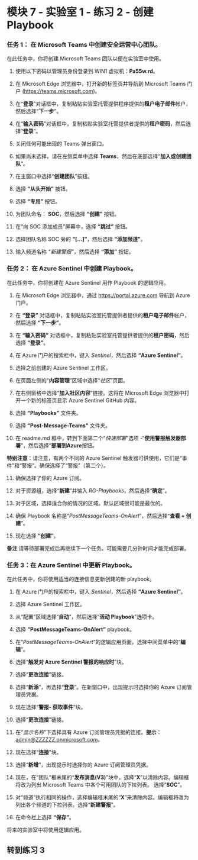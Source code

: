 # 模块 7 - 实验室 1 - 练习 2 - 创建 Playbook

### 任务 1： 在 Microsoft Teams 中创建安全运营中心团队。

在此任务中，你将创建 Microsoft Teams 团队以便在实验室中使用。

1. 使用以下密码以管理员身份登录到 WIN1 虚拟机：**Pa55w.rd**。  

2. 在 Microsoft Edge 浏览器中，打开新的标签页并导航到 Microsoft Teams 门户 (https://teams.microsoft.com)。

3. 在“**登录**”对话框中，复制粘贴实验室托管提供程序提供的**租户电子邮件**帐户，然后选择“**下一步**”。

4. 在“**输入密码**”对话框中，复制粘贴实验室托管提供者提供的**租户密码**，然后选择“**登录**”。

5. 关闭任何可能出现的 Teams 弹出窗口。

6. 如果尚未选择，请在左侧菜单中选择 **Teams**，然后在底部选择“**加入或创建团队**”。

7. 在主窗口中选择“**创建团队**”按钮。

8. 选择 **“从头开始”** 按钮。

9. 选择 **“专用”** 按钮。

10. 为团队命名： **SOC**，然后选择 **“创建”** 按钮。

11. 在“向 SOC 添加成员”屏幕中，选择 **“跳过”** 按钮。 

12. 选择团队名称 SOC 旁的 **“[...]”**，然后选择 **“添加频道”**。

13. 输入频道名称 *“新建警报”*，然后选择 **“添加”** 按钮。

### 任务 2： 在 Azure Sentinel 中创建 Playbook。

在此任务中，你将创建在 Azure Sentinel 用作 Playbook 的逻辑应用。

1. 在 Microsoft Edge 浏览器中，通过 https://portal.azure.com 导航到 Azure 门户。

2. 在 **“登录”** 对话框中，复制粘贴实验室托管提供者提供的**租户电子邮件**帐户，然后选择 **“下一步”**。

3. 在 **“输入密码”** 对话框中，复制粘贴实验室托管提供者提供的**租户密码**，然后选择 **“登录”**。

4. 在 Azure 门户的搜索栏中，键入 *Sentinel*，然后选择 **“Azure Sentinel”**。

5. 选择之前创建的 Azure Sentinel 工作区。

6. 在页面左侧的“**内容管理**”区域中选择“*社区*”页面。

7. 在右侧窗格中选择“**加入社区内容**”链接。这将在 Microsoft Edge 浏览器中打开一个新的标签页显示 Azure Sentinel GitHub 内容。

8. 选择 **“Playbooks”** 文件夹。

9. 选择 **“Post-Message-Teams”** 文件夹。

10. 在 readme.md 框中，转到下面第二个“*快速部署*”选项 -“**使用警报触发器部署**”，然后选择“**部署到Azure**按钮。  

**特别注意**：请注意，有两个不同的 Azure Sentinel 触发器可供使用，它们是“事件”和“警报”。确保选择了“警报”（第二个）。

11. 确保选择了你的 Azure 订阅。

12. 对于资源组，选择“**新建**”并输入 *RG-Playbooks*，然后选择“**确定**”。

13. 对于区域，选择适合你的情况的区域。默认区域很可能是最优的。

14. 确保 Playbook 名称是“*PostMessageTeams-OnAlert*”，然后选择“**查看 + 创建**”。

15. 现在选择 **“创建”**。

**备注** 请等待部署完成后再继续下一个任务。可能需要几分钟时间才能完成部署。

### 任务 3：在 Azure Sentinel 中更新 Playbook。

在此任务中，你将使用适当的连接信息更新创建的新 playbook。

1. 在 Azure 门户的搜索栏中，键入 *Sentinel*，然后选择 **“Azure Sentinel”**。

2. 选择 Azure Sentinel 工作区。

3. 从“配置”区域选择“**自动**”，然后选择“**活动 Playbook**”选项卡。

4. 选择 **“PostMessageTeams-OnAlert”** playbook。

5. 在“*PostMessageTeams-OnAlert*”的逻辑应用页面，选择中间菜单中的“**编辑**”。

6. 选择“**触发对 Azure Sentinel 警报的响应时**”块。

7. 选择“**更改连接**”链接。

8. 选择“**新添**”，再选择“**登录**”。在新窗口中，出现提示时选择你的 Azure 订阅管理员凭据。

9. 现在选择“**警报- 获取事件**”块。

10. 选择“**更改连接**”链接。

11. 在“*显示名称*”下选择具有 Azure 订阅管理员凭据的连接。**提示**：admin@ZZZZZZ.onmicrosoft.com。

12. 现在选择“**连接**”块。

13. 选择“**新增**”，出现提示时选择你的 Azure 订阅管理员凭据。

14. 现在，在“团队”框末尾的“**发布消息(V3)**”块中，选择“**X**”以清除内容。编辑框将改为列出 Microsoft Teams 中各个可用团队的下拉列表。  选择“**SOC**”。

15. 对“频道”执行相同的操作，选择编辑框末尾的“**X**”来清除内容。编辑框将改为列出各个频道的下拉列表。选择“**新建警报**”。

16. 在命令栏上选择 **“保存”**。

将来的实验室中将使用逻辑应用。

## 转到练习 3
